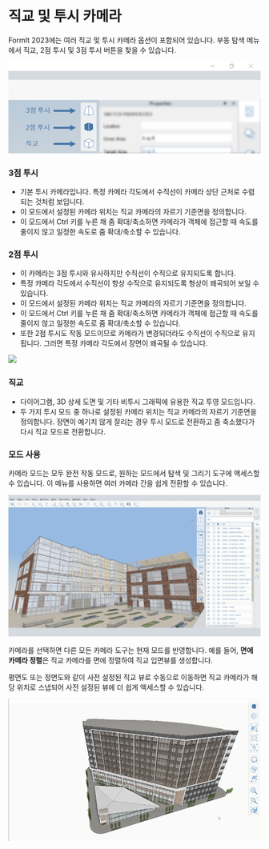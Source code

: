 # 직교 및 투시 카메라

FormIt 2023에는 여러 직교 및 투시 카메라 옵션이 포함되어 있습니다. 부동 탐색 메뉴에서 직교, 2점 투시 및 3점 투시 버튼을 찾을 수 있습니다.

![3점 투시(맨 위), 2점 투시(가운데) 및 직교(맨 아래) 카메라 뷰 버튼](../.gitbook/assets/camera-2point-floating-nav-blurred.png)

### 3점 투시

* 기본 투시 카메라입니다. 특정 카메라 각도에서 수직선이 카메라 상단 근처로 수렴되는 것처럼 보입니다.
* 이 모드에서 설정된 카메라 위치는 직교 카메라의 자르기 기준면을 정의합니다.
* 이 모드에서 Ctrl 키를 누른 채 줌 확대/축소하면 카메라가 객체에 접근할 때 속도를 줄이지 않고 일정한 속도로 줌 확대/축소할 수 있습니다.

### 2점 투시

* 이 카메라는 3점 투시와 유사하지만 수직선이 수직으로 유지되도록 합니다.
* 특정 카메라 각도에서 수직선이 항상 수직으로 유지되도록 형상이 왜곡되어 보일 수 있습니다.
* 이 모드에서 설정된 카메라 위치는 직교 카메라의 자르기 기준면을 정의합니다.
* 이 모드에서 Ctrl 키를 누른 채 줌 확대/축소하면 카메라가 객체에 접근할 때 속도를 줄이지 않고 일정한 속도로 줌 확대/축소할 수 있습니다.
* 또한 2점 투시도 작동 모드이므로 카메라가 변경되더라도 수직선이 수직으로 유지됩니다. 그러면 특정 카메라 각도에서 장면이 왜곡될 수 있습니다.

![](../.gitbook/assets/camera-2point-working-mode.gif)

### 직교

* 다이어그램, 3D 상세 도면 및 기타 비투시 그래픽에 유용한 직교 투영 모드입니다.
* 두 가지 투시 모드 중 하나로 설정된 카메라 위치는 직교 카메라의 자르기 기준면을 정의합니다. 장면이 예기치 않게 잘리는 경우 투시 모드로 전환하고 줌 축소했다가 다시 직교 모드로 전환합니다.

### 모드 사용

카메라 모드는 모두 완전 작동 모드로, 원하는 모드에서 탐색 및 그리기 도구에 액세스할 수 있습니다. 이 메뉴를 사용하면 여러 카메라 간을 쉽게 전환할 수 있습니다.&#x20;

![세 가지 카메라 모드(3점 투시, 2점 투시 및 직교)를 전환합니다.](../.gitbook/assets/perspective-gif.gif)

카메라를 선택하면 다른 모든 카메라 도구는 현재 모드를 반영합니다. 예를 들어, **면에 카메라 정렬**은 직교 카메라를 면에 정렬하여 직교 입면뷰를 생성합니다.

평면도 또는 정면도와 같이 사전 설정된 직교 뷰로 수동으로 이동하면 직교 카메라가 해당 위치로 스냅되어 사전 설정된 뷰에 더 쉽게 액세스할 수 있습니다.

![](../.gitbook/assets/orthoorienttoface.gif)
